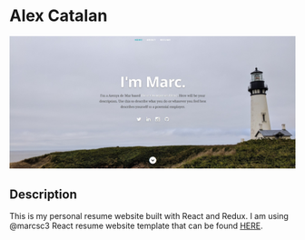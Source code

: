# Alex Catalan
![ReactJS Resume Website](readme.jpg?raw=true "ReactJS Resume Website")

## Description
This is my personal resume website built with React and Redux. I am using @marcsc3 React resume website template that can be found <a href="https://github.com/marcsc3/marcsc3-cv">HERE</a>. 


